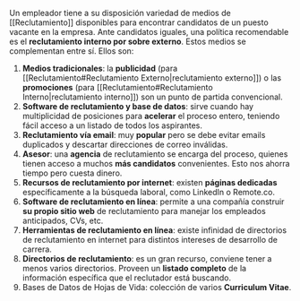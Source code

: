 Un empleador tiene a su disposición variedad de medios de [[Reclutamiento]] disponibles para encontrar candidatos de un puesto vacante en la empresa. Ante candidatos iguales, una política recomendable es el **reclutamiento interno por sobre externo**. Estos medios se complementan entre sí. Ellos son:
1. **Medios tradicionales**: la **publicidad** (para [[Reclutamiento#Reclutamiento Externo|reclutamiento externo]]) o las **promociones** (para [[Reclutamiento#Reclutamiento Interno|reclutamiento interno]]) son un punto de partida convencional.
2. **Software de reclutamiento y base de datos**: sirve cuando hay multiplicidad de posiciones para **acelerar** el proceso entero, teniendo fácil acceso a un listado de todos los aspirantes.
3. **Reclutamiento vía email**: muy **popular** pero se debe evitar emails duplicados y descartar direcciones de correo inválidas.
4. **Asesor**: una **agencia** de reclutamiento se encarga del proceso, quienes tienen acceso a muchos **más candidatos** convenientes. Esto nos ahorra tiempo pero cuesta dinero.
5. **Recursos de reclutamiento por internet**: existen **páginas dedicadas** específicamente a la búsqueda laboral, como LinkedIn o Remote.co.
6. **Software de reclutamiento en línea**: permite a una compañía construir **su propio sitio web** de reclutamiento para manejar los empleados anticipados, CVs, etc.
7. **Herramientas de reclutamiento en línea**: existe infinidad de directorios de reclutamiento en internet para distintos intereses de desarrollo de carrera.
8. **Directorios de reclutamiento**: es un gran recurso, conviene tener a menos varios directorios. Proveen un **listado completo** de la información específica que el reclutador está buscando.
9. Bases de Datos de Hojas de Vida: colección de varios **Curriculum Vitae**.